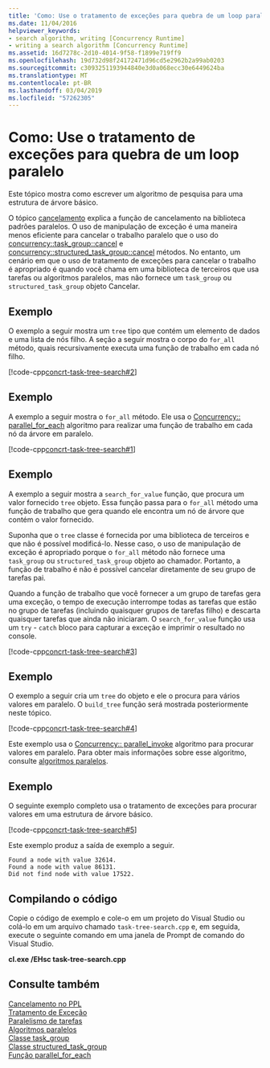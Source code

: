 ```yaml
---
title: 'Como: Use o tratamento de exceções para quebra de um loop paralelo'
ms.date: 11/04/2016
helpviewer_keywords:
- search algorithm, writing [Concurrency Runtime]
- writing a search algorithm [Concurrency Runtime]
ms.assetid: 16d7278c-2d10-4014-9f58-f1899e719ff9
ms.openlocfilehash: 19d732d98f24172471d96cd5e2962b2a99ab0203
ms.sourcegitcommit: c3093251193944840e3d0a068ecc30e6449624ba
ms.translationtype: MT
ms.contentlocale: pt-BR
ms.lasthandoff: 03/04/2019
ms.locfileid: "57262305"
---
```

# <a name="how-to-use-exception-handling-to-break-from-a-parallel-loop"></a>Como: Use o tratamento de exceções para quebra de um loop paralelo

Este tópico mostra como escrever um algoritmo de pesquisa para uma estrutura de árvore básico.

O tópico [cancelamento](cancellation-in-the-ppl.md) explica a função de cancelamento na biblioteca padrões paralelos. O uso de manipulação de exceção é uma maneira menos eficiente para cancelar o trabalho paralelo que o uso do [concurrency::task_group::cancel](reference/task-group-class.md#cancel) e [concurrency::structured_task_group::cancel](reference/structured-task-group-class.md#cancel) métodos. No entanto, um cenário em que o uso de tratamento de exceções para cancelar o trabalho é apropriado é quando você chama em uma biblioteca de terceiros que usa tarefas ou algoritmos paralelos, mas não fornece um `task_group` ou `structured_task_group` objeto Cancelar.

## <a name="example"></a>Exemplo

O exemplo a seguir mostra um `tree` tipo que contém um elemento de dados e uma lista de nós filho. A seção a seguir mostra o corpo do `for_all` método, quais recursivamente executa uma função de trabalho em cada nó filho.

[!code-cpp[concrt-task-tree-search#2](../../parallel/concrt/codesnippet/cpp/how-to-use-exception-handling-to-break-from-a-parallel-loop_1.cpp)]

## <a name="example"></a>Exemplo

A exemplo a seguir mostra o `for_all` método. Ele usa o [Concurrency:: parallel_for_each](reference/concurrency-namespace-functions.md#parallel_for_each) algoritmo para realizar uma função de trabalho em cada nó da árvore em paralelo.

[!code-cpp[concrt-task-tree-search#1](../../parallel/concrt/codesnippet/cpp/how-to-use-exception-handling-to-break-from-a-parallel-loop_2.cpp)]

## <a name="example"></a>Exemplo

A exemplo a seguir mostra a `search_for_value` função, que procura um valor fornecido `tree` objeto. Essa função passa para o `for_all` método uma função de trabalho que gera quando ele encontra um nó de árvore que contém o valor fornecido.

Suponha que o `tree` classe é fornecida por uma biblioteca de terceiros e que não é possível modificá-lo. Nesse caso, o uso de manipulação de exceção é apropriado porque o `for_all` método não fornece uma `task_group` ou `structured_task_group` objeto ao chamador. Portanto, a função de trabalho é não é possível cancelar diretamente de seu grupo de tarefas pai.

Quando a função de trabalho que você fornecer a um grupo de tarefas gera uma exceção, o tempo de execução interrompe todas as tarefas que estão no grupo de tarefas (incluindo quaisquer grupos de tarefas filho) e descarta quaisquer tarefas que ainda não iniciaram. O `search_for_value` função usa um `try` - `catch` bloco para capturar a exceção e imprimir o resultado no console.

[!code-cpp[concrt-task-tree-search#3](../../parallel/concrt/codesnippet/cpp/how-to-use-exception-handling-to-break-from-a-parallel-loop_3.cpp)]

## <a name="example"></a>Exemplo

O exemplo a seguir cria um `tree` do objeto e ele o procura para vários valores em paralelo. O `build_tree` função será mostrada posteriormente neste tópico.

[!code-cpp[concrt-task-tree-search#4](../../parallel/concrt/codesnippet/cpp/how-to-use-exception-handling-to-break-from-a-parallel-loop_4.cpp)]

Este exemplo usa o [Concurrency:: parallel_invoke](reference/concurrency-namespace-functions.md#parallel_invoke) algoritmo para procurar valores em paralelo. Para obter mais informações sobre esse algoritmo, consulte [algoritmos paralelos](../../parallel/concrt/parallel-algorithms.md).

## <a name="example"></a>Exemplo

O seguinte exemplo completo usa o tratamento de exceções para procurar valores em uma estrutura de árvore básico.

[!code-cpp[concrt-task-tree-search#5](../../parallel/concrt/codesnippet/cpp/how-to-use-exception-handling-to-break-from-a-parallel-loop_5.cpp)]

Este exemplo produz a saída de exemplo a seguir.

```Output
Found a node with value 32614.
Found a node with value 86131.
Did not find node with value 17522.
```

## <a name="compiling-the-code"></a>Compilando o código

Copie o código de exemplo e cole-o em um projeto do Visual Studio ou colá-lo em um arquivo chamado `task-tree-search.cpp` e, em seguida, execute o seguinte comando em uma janela de Prompt de comando do Visual Studio.

**cl.exe /EHsc task-tree-search.cpp**

## <a name="see-also"></a>Consulte também

[Cancelamento no PPL](cancellation-in-the-ppl.md)<br/>
[Tratamento de Exceção](../../parallel/concrt/exception-handling-in-the-concurrency-runtime.md)<br/>
[Paralelismo de tarefas](../../parallel/concrt/task-parallelism-concurrency-runtime.md)<br/>
[Algoritmos paralelos](../../parallel/concrt/parallel-algorithms.md)<br/>
[Classe task_group](reference/task-group-class.md)<br/>
[Classe structured_task_group](../../parallel/concrt/reference/structured-task-group-class.md)<br/>
[Função parallel_for_each](reference/concurrency-namespace-functions.md#parallel_for_each)

